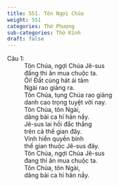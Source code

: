```yaml
---
title: 551. Tôn Ngợi Chúa
weight: 551
categories: Thờ Phượng
sub-categories: Thờ Kính
draft: false
---
```

<dl><dt>Câu 1:</dt><dd data-verse="1">Tôn Chúa, ngợi Chúa Jê-sus <br/>đấng thi ân mua chuộc ta. <br/>Ôi! Đất cùng hát ái tâm <br/>Ngài rao giảng ra. <br/>Tôn Chúa, tụng Chúa rao giảng <br/>danh cao trọng tuyệt vời nay. <br/>Tôn Chúa, tôn Ngài, <br/>dâng bài ca hỉ hân nầy. <br/>Jê-sus lai hồi đắc thắng <br/>trên cả thế gian đây. <br/>Vinh hiển quyền bính <br/>thế gian thuộc Jê-sus đây. <br/>Tôn Chúa, ngợi Chúa Jê-sus <br/>đang thi ân mua chuộc ta. <br/>Tôn Chúa, tôn Ngài, <br/>dâng bài ca hỉ hân nầy. </dd></dl>